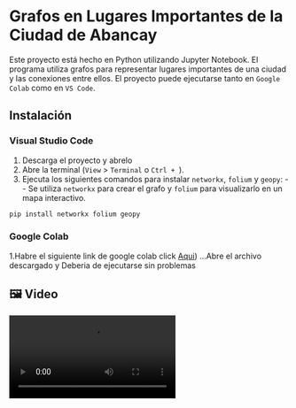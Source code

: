# Grafos en Lugares Importantes de la Ciudad de Abancay
Este proyecto está hecho en Python utilizando Jupyter Notebook.
El programa utiliza grafos para representar lugares importantes de una ciudad y las conexiones entre ellos.
El proyecto puede ejecutarse tanto en `Google Colab` como en `VS Code`.

## Instalación

### Visual Studio Code
1. Descarga el proyecto y abrelo 
2. Abre la terminal (`View` > `Terminal` o `Ctrl + `).
3. Ejecuta los siguientes comandos para instalar `networkx`, `folium` y `geopy`:
-- Se utiliza `networkx` para crear el grafo y `folium` para visualizarlo en un mapa interactivo. 
```python
pip install networkx folium geopy
```
### Google Colab
1.Habre el siguiente link de google colab click [Aqui](https://colab.research.google.com/))
...Abre el archivo descargado y Deberia de ejecutarse sin problemas
## 🖼️ Video 

![Grafo en acción](resources/video.mp4)
